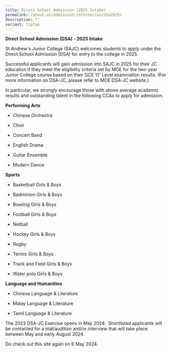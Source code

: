 ```yaml
---
title: Direct School Admission (2025 Intake)
permalink: /about-us/admission-information/dsa2025/
description: ""
variant: tiptap
---
```

<p><strong>Direct School Admission (DSA) - 2025 Intake</strong>
</p>
<p>St Andrew's Junior College (SAJC) welcomes students to apply under the
Direct School Admission (DSA) for entry to the college in 2025.</p>
<p>Successful applicants will gain admission into SAJC in 2025 for their
JC education if they meet the eligibility criteria set by MOE for the two-year
Junior College course based on their GCE ’O’ Level examination results.
(For more information on DSA-JC, please refer to MOE DSA-JC website.)</p>
<p>In particular, we strongly encourage those with above average academic
results and outstanding talent in the following CCAs to apply for admission.&nbsp;</p>
<p></p>
<p><strong>Performing Arts &nbsp;&nbsp;</strong>
</p>
<ul data-tight="true" class="tight">
<li>
<p>Chinese Orchestra</p>
</li>
<li>
<p>Choir&nbsp;</p>
</li>
<li>
<p>Concert Band&nbsp;</p>
</li>
<li>
<p>English Drama</p>
</li>
<li>
<p>Guitar Ensemble</p>
</li>
<li>
<p>Modern Dance</p>
</li>
</ul>
<p></p>
<p><strong>Sports</strong>
</p>
<ul data-tight="true" class="tight">
<li>
<p>Basketball Girls &amp; Boys</p>
</li>
<li>
<p>Badminton Girls &amp; Boys</p>
</li>
<li>
<p>Bowling Girls &amp; Boys</p>
</li>
<li>
<p>Football Girls &amp; Boys</p>
</li>
<li>
<p>Netball</p>
</li>
<li>
<p>Hockey Girls &amp; Boys</p>
</li>
<li>
<p>Rugby</p>
</li>
<li>
<p>Tennis Girls &amp; Boys&nbsp;</p>
</li>
<li>
<p>Track and Field Girls &amp; Boys</p>
</li>
<li>
<p>Water polo Girls &amp; Boys</p>
</li>
</ul>
<p></p>
<p><strong>Language and Humanities</strong>
</p>
<ul data-tight="true" class="tight">
<li>
<p>Chinese Language &amp; Literature</p>
</li>
<li>
<p>Malay Language &amp; Literature</p>
</li>
<li>
<p>Tamil Language &amp; Literature</p>
</li>
</ul>
<p></p>
<p>The 2023 DSA-JC Exercise opens in May 2024. &nbsp;Shortlisted applicants
will be contacted for a trial/audition and/or interview that will take
place between May and early August 2024.</p>
<p>Do check out this site again on 6 May 2024.</p>